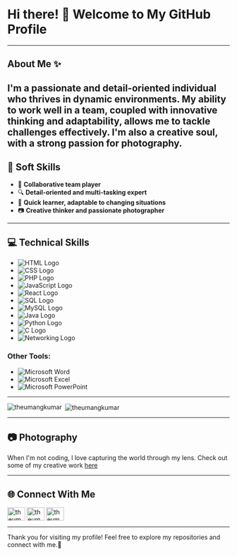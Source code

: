 # Hi there! 👋 Welcome to My GitHub Profile

---

## About Me ✨

I'm a passionate and detail-oriented individual who thrives in dynamic environments. My ability to work well in a team, coupled with innovative thinking and adaptability, allows me to tackle challenges effectively. I'm also a creative soul, with a strong passion for photography.
---

## 🌟 Soft Skills

- 🤝 **Collaborative team player**
- 🔍 **Detail-oriented and multi-tasking expert**
- 🚀 **Quick learner, adaptable to changing situations**
- 📷 **Creative thinker and passionate photographer**

---

## 💻 Technical Skills

- ![HTML Logo](https://img.shields.io/badge/HTML5-%23E34F26.svg?style=for-the-badge&logo=html5&logoColor=white)
- ![CSS Logo](https://img.shields.io/badge/CSS3-%231572B6.svg?style=for-the-badge&logo=css3&logoColor=white)
- ![PHP Logo](https://img.shields.io/badge/PHP-%23777BB4.svg?style=for-the-badge&logo=php&logoColor=white)
- ![JavaScript Logo](https://img.shields.io/badge/JavaScript-%23F7DF1E.svg?style=for-the-badge&logo=javascript&logoColor=black)
- ![React Logo](https://img.shields.io/badge/React-%2361DAFB.svg?style=for-the-badge&logo=react&logoColor=black)
- ![SQL Logo](https://img.shields.io/badge/SQL-%2300CCBB.svg?style=for-the-badge&logo=sql&logoColor=white)
- ![MySQL Logo](https://img.shields.io/badge/MySQL-%234479A1.svg?style=for-the-badge&logo=mysql&logoColor=white)
- ![Java Logo](https://img.shields.io/badge/Java-%23ED8B00.svg?style=for-the-badge&logo=java&logoColor=white)
- ![Python Logo](https://img.shields.io/badge/Python-%2314354C.svg?style=for-the-badge&logo=python&logoColor=white)
- ![C Logo](https://img.shields.io/badge/C-%2300599C.svg?style=for-the-badge&logo=c&logoColor=white)
- ![Networking Logo](https://img.shields.io/badge/Networking-%23007ACC.svg?style=for-the-badge&logo=cisco&logoColor=white)

### Other Tools:
- ![Microsoft Word](https://img.shields.io/badge/Microsoft_Office-Word-%230078D6.svg?style=for-the-badge&logo=microsoft-office&logoColor=white)
- ![Microsoft Excel](https://img.shields.io/badge/Microsoft_Office-Excel-%230078D6.svg?style=for-the-badge&logo=microsoft-office&logoColor=white)
- ![Microsoft PowerPoint](https://img.shields.io/badge/Microsoft_Office-PowerPoint-%230078D6.svg?style=for-the-badge&logo=microsoft-office&logoColor=white)


---

<p><img align="left" src="https://github-readme-stats.vercel.app/api/top-langs?username=theumangkumar&show_icons=true&locale=en&layout=compact" alt="theumangkumar" /></p>

<p>&nbsp;<img align="center" src="https://github-readme-stats.vercel.app/api?username=theumangkumar&show_icons=true&locale=en" alt="theumangkumar" /></p>

---

## 📷 Photography

When I'm not coding, I love capturing the world through my lens. Check out some of my creative work [here](https://instagram.com/_theumangkumar)

---

## 🌐 Connect With Me

<p align="left">
<a href="https://twitter.com/theumangkumar" target="blank"><img align="center" src="https://raw.githubusercontent.com/rahuldkjain/github-profile-readme-generator/master/src/images/icons/Social/twitter.svg" alt="theumangkumar" height="30" width="40" /></a>
<a href="https://linkedin.com/in/theumangkumar" target="blank"><img align="center" src="https://raw.githubusercontent.com/rahuldkjain/github-profile-readme-generator/master/src/images/icons/Social/linked-in-alt.svg" alt="theumangkumar" height="30" width="40" /></a>
<a href="https://instagram.com/theumangkumar" target="blank"><img align="center" src="https://raw.githubusercontent.com/rahuldkjain/github-profile-readme-generator/master/src/images/icons/Social/instagram.svg" alt="theumangkumar" height="30" width="40" /></a>
</p>

---

Thank you for visiting my profile! Feel free to explore my repositories and connect with me.🚀
